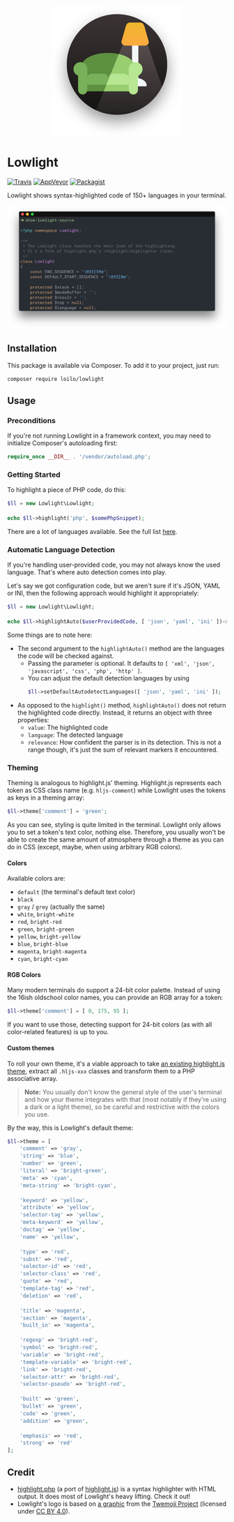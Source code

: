 <div align="center">
  <img width="300" src="lowlight.png" alt="Lowlight logo showing a couch and a shade lamp">
</div>

# Lowlight
[![Travis](https://badgen.net/travis/loilo/Lowlight?icon=travis&label=unix)](https://travis-ci.org/Loilo/Lowlight) [![AppVeyor](https://badgen.net/appveyor/ci/loilo/Lowlight?icon=appveyor&label=windows)](https://ci.appveyor.com/project/Loilo/Lowlight) [![Packagist](https://badgen.net/packagist/v/loilo/Lowlight)](https://packagist.org/packages/loilo/Lowlight)

Lowlight shows syntax-highlighted code of 150+ languages in your terminal.

![Part of Lowlight's source code, highlighted with Lowlight](screenshot.png)

## Installation
This package is available via Composer. To add it to your project, just run:

```bash
composer require loilo/lowlight
```

## Usage
### Preconditions
If you're not running Lowlight in a framework context, you may need to initialize Composer's autoloading first:

```php
require_once __DIR__ . '/vendor/autoload.php';
```

### Getting Started
To highlight a piece of PHP code, do this:

```php
$ll = new Lowlight\Lowlight;

echo $ll->highlight('php', $somePhpSnippet);
```

There are a lot of languages available. See the full list [here](https://github.com/scrivo/highlight.php/tree/v9.12.0.4/Highlight/languages).

### Automatic Language Detection
If you're handling user-provided code, you may not always know the used language. That's where auto detection comes into play.

Let's say we got configuration code, but we aren't sure if it's JSON, YAML or INI, then the following approach would highlight it appropriately:

```php
$ll = new Lowlight\Lowlight;

echo $ll->highlightAuto($userProvidedCode, [ 'json', 'yaml', 'ini' ])->value;
```

Some things are to note here:
* The second argument to the `highlightAuto()` method are the languages the code will be checked against.
  * Passing the parameter is optional. It defaults to `[ 'xml', 'json', 'javascript', 'css', 'php', 'http' ]`.
  * You can adjust the default detection languages by using
    ```php
    $ll->setDefaultAutodetectLanguages([ 'json', 'yaml', 'ini' ]);
    ```
* As opposed to the `highlight()` method, `highlightAuto()` does not return the highlighted code directly. Instead, it returns an object with three properties:
  * `value`: The highlighted code
  * `language`: The detected language
  * `relevance`: How confident the parser is in its detection. This is not a range though, it's just the sum of relevant markers it encountered.

### Theming
Theming is analogous to highlight.js' theming. Highlight.js represents each token as CSS class name (e.g. `hljs-comment`) while Lowlight uses the tokens as keys in a theming array:

```php
$ll->theme['comment'] = 'green';
```

As you can see, styling is quite limited in the terminal. Lowlight only allows you to set a token's text color, nothing else. Therefore, you usually won't be able to create the same amount of atmosphere through a theme as you can do in CSS (except, maybe, when using arbitrary RGB colors).

#### Colors
Available colors are:
* `default` (the terminal's default text color)
* `black`
* `gray` / `grey` (actually the same)
* `white`, `bright-white`
* `red`, `bright-red`
* `green`, `bright-green`
* `yellow`, `bright-yellow`
* `blue`, `bright-blue`
* `magenta`, `bright-magenta`
* `cyan`, `bright-cyan`

#### RGB Colors
Many modern terminals do support a 24-bit color palette. Instead of using the 16ish oldschool color names, you can provide an RGB array for a token:

```php
$ll->theme['comment'] = [ 0, 175, 95 ];
```

If you want to use those, detecting support for 24-bit colors (as with all color-related features) is up to you.

#### Custom themes
To roll your own theme, it's a viable approach to take [an existing highlight.js theme](https://github.com/highlightjs/highlight.js/tree/master/src/styles), extract all `.hljs-xxx` classes and transform them to a PHP associative array.

> **Note:** You usually don't know the general style of the user's terminal and how your theme integrates with that (most notably if they're using a dark or a light theme), so be careful and restrictive with the colors you use.

By the way, this is Lowlight's default theme:
```php
$ll->theme = [
    'comment' => 'gray',
    'string' => 'blue',
    'number' => 'green',
    'literal' => 'bright-green',
    'meta' => 'cyan',
    'meta-string' => 'bright-cyan',

    'keyword' => 'yellow',
    'attribute' => 'yellow',
    'selector-tag' => 'yellow',
    'meta-keyword' => 'yellow',
    'doctag' => 'yellow',
    'name' => 'yellow',

    'type' => 'red',
    'subst' => 'red',
    'selector-id' => 'red',
    'selector-class' => 'red',
    'quote' => 'red',
    'template-tag' => 'red',
    'deletion' => 'red',

    'title' => 'magenta',
    'section' => 'magenta',
    'built_in' => 'magenta',

    'regexp' => 'bright-red',
    'symbol' => 'bright-red',
    'variable' => 'bright-red',
    'template-variable' => 'bright-red',
    'link' => 'bright-red',
    'selector-attr' => 'bright-red',
    'selector-pseudo' => 'bright-red',

    'built' => 'green',
    'bullet' => 'green',
    'code' => 'green',
    'addition' => 'green',

    'emphasis' => 'red',
    'strong' => 'red'
];
```

## Credit
* [highlight.php](https://github.com/scrivo/highlight.php) (a port of [highlight.js](https://github.com/highlightjs/highlight.js)) is a syntax highlighter with HTML output. It does most of Lowlight's heavy lifting. Check it out!
* Lowlight's logo is based on [a graphic](https://github.com/twitter/twemoji/blob/gh-pages/2/svg/1f6cb.svg) from the [Twemoji Project](https://github.com/twitter/twemoji) (licensed under [CC BY 4.0](https://creativecommons.org/licenses/by/4.0/)).
